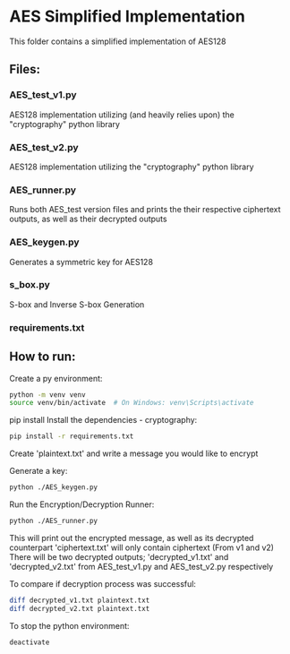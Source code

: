 # AES Simplified Implementation
This folder contains a simplified implementation of AES128

## Files:
### AES_test_v1.py 
AES128 implementation utilizing (and heavily relies upon) the "cryptography" python library
### AES_test_v2.py
AES128 implementation utilizing the "cryptography" python library
### AES_runner.py
Runs both AES_test version files and prints the their respective ciphertext outputs, as well as their decrypted outputs 
### AES_keygen.py
Generates a symmetric key for AES128
### s_box.py
S-box and Inverse S-box Generation
### requirements.txt

## How to run:
Create a py environment:
```bash
python -m venv venv
source venv/bin/activate  # On Windows: venv\Scripts\activate
```

pip install 
Install the dependencies - cryptography: 
```bash
pip install -r requirements.txt
```

Create 'plaintext.txt' and write a message you would like to encrypt

Generate a key:
```bash
python ./AES_keygen.py
```

Run the Encryption/Decryption Runner:
```bash
python ./AES_runner.py
```

This will print out the encrypted message, as well as its decrypted counterpart
'ciphertext.txt' will only contain ciphertext (From v1 and v2)
There will be two decrypted outputs; 'decrypted_v1.txt' and 'decrypted_v2.txt' from AES_test_v1.py and AES_test_v2.py respectively

To compare if decryption process was successful:
```bash
diff decrypted_v1.txt plaintext.txt
diff decrypted_v2.txt plaintext.txt
```

To stop the python environment:
```bash
deactivate
```